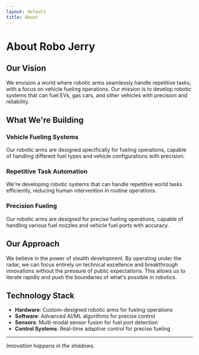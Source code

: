 ```yaml
---
layout: default
title: About
---
```


# About Robo Jerry

## Our Vision

We envision a world where robotic arms seamlessly handle repetitive tasks, with a focus on vehicle fueling operations. Our mission is to develop robotic systems that can fuel EVs, gas cars, and other vehicles with precision and reliability.

## What We're Building

### Vehicle Fueling Systems
Our robotic arms are designed specifically for fueling operations, capable of handling different fuel types and vehicle configurations with precision.

### Repetitive Task Automation
We're developing robotic systems that can handle repetitive world tasks efficiently, reducing human intervention in routine operations.

### Precision Fueling
Our robotic arms are designed for precise fueling operations, capable of handling various fuel nozzles and vehicle fuel ports with accuracy.

## Our Approach

We believe in the power of stealth development. By operating under the radar, we can focus entirely on technical excellence and breakthrough innovations without the pressure of public expectations. This allows us to iterate rapidly and push the boundaries of what's possible in robotics.

## Technology Stack

- **Hardware**: Custom-designed robotic arms for fueling operations
- **Software**: Advanced AI/ML algorithms for precise control
- **Sensors**: Multi-modal sensor fusion for fuel port detection
- **Control Systems**: Real-time adaptive control for precise fueling

---

*Innovation happens in the shadows.* 